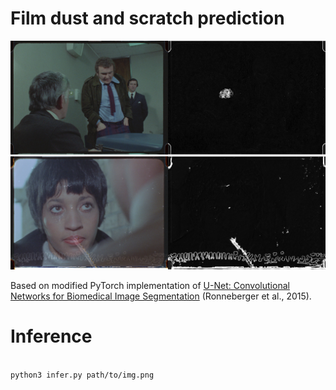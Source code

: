 # Film dust and scratch prediction

![alt text](R1A.jpg)
![alt text](R3B.jpg)

Based on modified PyTorch implementation of [U-Net: Convolutional Networks for Biomedical Image Segmentation](https://arxiv.org/abs/1505.04597) (Ronneberger et al., 2015).

# Inference

```bash

python3 infer.py path/to/img.png

```
